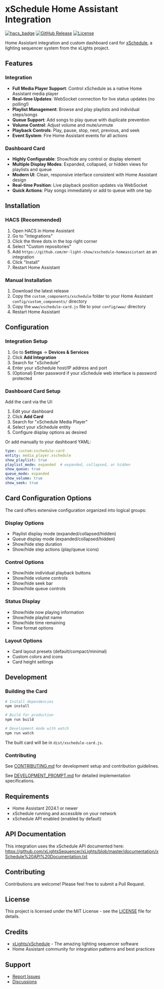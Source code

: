# xSchedule Home Assistant Integration

[![hacs_badge](https://img.shields.io/badge/HACS-Default-orange.svg)](https://github.com/hacs/integration)
[![GitHub Release](https://img.shields.io/github/release/mr-light-show/xschedule-homeassistant.svg)](https://github.com/mr-light-show/xschedule-homeassistant/releases)
[![License](https://img.shields.io/github/license/mr-light-show/xschedule-homeassistant.svg)](LICENSE)

Home Assistant integration and custom dashboard card for [xSchedule](https://github.com/xLightsSequencer/xLights), a lighting sequencer system from the xLights project.

## Features

### Integration
- **Full Media Player Support**: Control xSchedule as a native Home Assistant media player
- **Real-time Updates**: WebSocket connection for live status updates (no polling!)
- **Playlist Management**: Browse and play playlists and individual steps/songs
- **Queue Support**: Add songs to play queue with duplicate prevention
- **Volume Control**: Adjust volume and mute/unmute
- **Playback Controls**: Play, pause, stop, next, previous, and seek
- **Event System**: Fire Home Assistant events for all actions

### Dashboard Card
- **Highly Configurable**: Show/hide any control or display element
- **Multiple Display Modes**: Expanded, collapsed, or hidden views for playlists and queue
- **Modern UI**: Clean, responsive interface consistent with Home Assistant design
- **Real-time Position**: Live playback position updates via WebSocket
- **Quick Actions**: Play songs immediately or add to queue with one tap

## Installation

### HACS (Recommended)

1. Open HACS in Home Assistant
2. Go to "Integrations"
3. Click the three dots in the top right corner
4. Select "Custom repositories"
5. Add `https://github.com/mr-light-show/xschedule-homeassistant` as an integration
6. Click "Install"
7. Restart Home Assistant

### Manual Installation

1. Download the latest release
2. Copy the `custom_components/xschedule` folder to your Home Assistant `config/custom_components/` directory
3. Copy the `www/xschedule-card.js` file to your `config/www/` directory
4. Restart Home Assistant

## Configuration

### Integration Setup

1. Go to **Settings** → **Devices & Services**
2. Click **Add Integration**
3. Search for "xSchedule"
4. Enter your xSchedule host/IP address and port
5. (Optional) Enter password if your xSchedule web interface is password protected

### Dashboard Card Setup

Add the card via the UI:

1. Edit your dashboard
2. Click **Add Card**
3. Search for "xSchedule Media Player"
4. Select your xSchedule entity
5. Configure display options as desired

Or add manually to your dashboard YAML:

```yaml
type: custom:xschedule-card
entity: media_player.xschedule
show_playlist: true
playlist_mode: expanded  # expanded, collapsed, or hidden
show_queue: true
queue_mode: expanded
show_volume: true
show_seek: true
```

## Card Configuration Options

The card offers extensive configuration organized into logical groups:

### Display Options
- Playlist display mode (expanded/collapsed/hidden)
- Queue display mode (expanded/collapsed/hidden)
- Show/hide step duration
- Show/hide step actions (play/queue icons)

### Control Options
- Show/hide individual playback buttons
- Show/hide volume controls
- Show/hide seek bar
- Show/hide queue controls

### Status Display
- Show/hide now playing information
- Show/hide playlist name
- Show/hide time remaining
- Time format options

### Layout Options
- Card layout presets (default/compact/minimal)
- Custom colors and icons
- Card height settings

## Development

### Building the Card

```bash
# Install dependencies
npm install

# Build for production
npm run build

# Development mode with watch
npm run watch
```

The built card will be in `dist/xschedule-card.js`.

### Contributing

See [CONTRIBUTING.md](CONTRIBUTING.md) for development setup and contribution guidelines.

See [DEVELOPMENT_PROMPT.md](DEVELOPMENT_PROMPT.md) for detailed implementation specifications.

## Requirements

- Home Assistant 2024.1 or newer
- xSchedule running and accessible on your network
- xSchedule API enabled (enabled by default)

## API Documentation

This integration uses the xSchedule API documented here:
https://github.com/xLightsSequencer/xLights/blob/master/documentation/xSchedule%20API%20Documentation.txt

## Contributing

Contributions are welcome! Please feel free to submit a Pull Request.

## License

This project is licensed under the MIT License - see the [LICENSE](LICENSE) file for details.

## Credits

- [xLights/xSchedule](https://github.com/xLightsSequencer/xLights) - The amazing lighting sequencer software
- Home Assistant community for integration patterns and best practices

## Support

- [Report Issues](https://github.com/mr-light-show/xschedule-homeassistant/issues)
- [Discussions](https://github.com/mr-light-show/xschedule-homeassistant/discussions)
